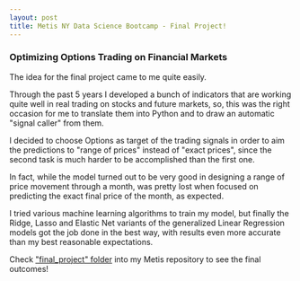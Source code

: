 ```yaml
---
layout: post
title: Metis NY Data Science Bootcamp - Final Project!
---
```


###  Optimizing Options Trading on Financial Markets


The idea for the final project came to me quite easily.

Through the past 5 years I developed a bunch of indicators that are working quite well in real trading on stocks and future markets,
so, this was the right occasion for me to translate them into Python and to draw an automatic "signal caller" from them.

I decided to choose Options as target of the trading signals in order to aim the predictions to "range of prices" instead of
"exact prices", since the second task is much harder to be accomplished than the first one.

In fact, while the model turned out to be very good in designing a range of price movement through a month, was pretty lost
when focused on predicting the exact final price of the month, as expected.

I tried various machine learning algorithms to train my model, but finally the Ridge, Lasso and Elastic Net variants
of the generalized Linear Regression models got the job done in the best way, with results even more accurate than my best reasonable expectations.

Check ["final_project" folder](https://github.com/marcolunardi/metis/tree/master/final_project) into my Metis repository to see the final outcomes!
